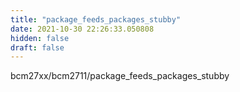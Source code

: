 ```yaml
---
title: "package_feeds_packages_stubby"
date: 2021-10-30 22:26:33.050808
hidden: false
draft: false
---
```


bcm27xx/bcm2711/package_feeds_packages_stubby

